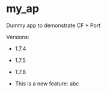 # my_ap
Dummy app to demonstrate CF + Port

Versions:
- 1.7.4
- 1.7.5
- 1.7.8

- This is a new feature: abc
